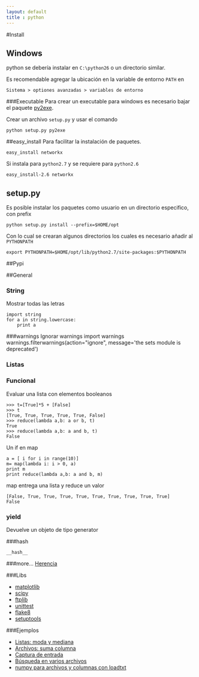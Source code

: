 ```yaml
---
layout: default
title : python
---
```

#Install

## Windows
python se debería instalar en `C:\python26` o un directorio similar.

Es recomendable agregar la ubicación en la variable de entorno `PATH` en

	Sistema > optiones avanzadas > variables de entorno

###Executable
Para crear un executable para windows es necesario bajar el paquete [py2exe](http://py2exe.org/).

Crear un archivo `setup.py` y usar el comando

	python setup.py py2exe

##easy_install
Para facilitar la instalación de paquetes.

	easy_install networkx

Si instala para `python2.7` y se requiere para `python2.6`

	easy_install-2.6 networkx

## setup.py

Es posible instalar los paquetes como usuario en un directorio especifico, con prefix

    python setup.py install --prefix=$HOME/opt

Con lo cual se crearan algunos directorios los cuales es necesario añadir al `PYTHONPATH`

    export PYTHONPATH=$HOME/opt/lib/python2.7/site-packages:$PYTHONPATH

##Pypi

##General

### String
Mostrar todas las letras

	import string
	for a in string.lowercase:
		print a

###warnings
Ignorar warnings
	import warnings
	warnings.filterwarnings(action="ignore", message='the sets module is deprecated')

### Listas

### Funcional

Evaluar una lista con elementos booleanos

	>>> t=[True]*5 + [False]
	>>> t
	[True, True, True, True, True, False]
	>>> reduce(lambda a,b: a or b, t)
	True
	>>> reduce(lambda a,b: a and b, t)
	False

Un if en map

	a = [ i for i in range(10)]
	m= map(lambda i: i > 0, a)
	print m
	print reduce(lambda a,b: a and b, m)

map entrega una lista y reduce un valor

    [False, True, True, True, True, True, True, True, True, True]
    False

### yield

Devuelve un objeto de tipo generator

###hash

	__hash__

###more...
[Herencia](/wiki/python/Herencia)

###Libs

* [matplotlib](/wiki/python/matplotlib)
* [scipy](/wiki/python/scipy)
* [ftplib](/wiki/python/ftplib)
* [unittest](/wiki/python/unittest)
* [flake8](/wiki/python/flake8)
* [setuptools](/wiki/python/setuptools)

###Ejemplos

* [Listas: moda y mediana](https://gist.github.com/2832821)
* [Archivos: suma columna](https://gist.github.com/2920582)
* [Captura de entrada](https://gist.github.com/2965892)
* [Búsqueda en varios archivos](https://gist.github.com/3050904)
* [numpy para archivos y columnas con loadtxt](https://gist.github.com/juanpabloaj/4535991)

